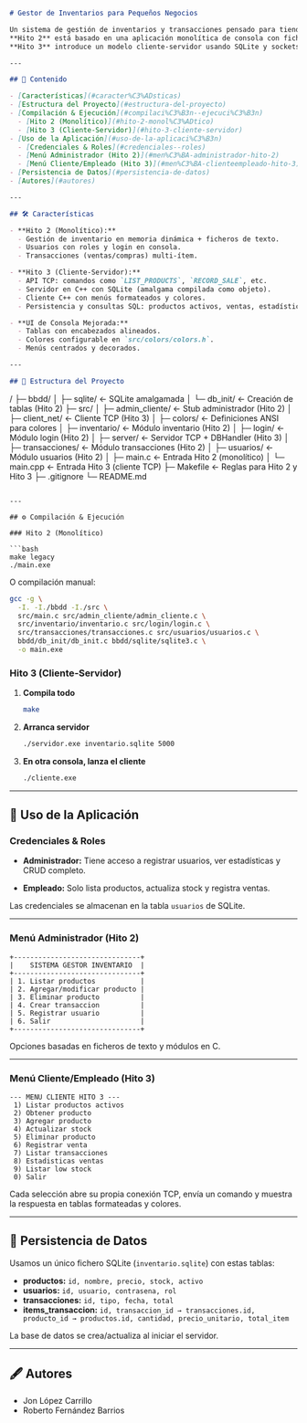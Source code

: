 ```markdown
# Gestor de Inventarios para Pequeños Negocios

Un sistema de gestión de inventarios y transacciones pensado para tiendas pequeñas.  
**Hito 2** está basado en una aplicación monolítica de consola con ficheros;  
**Hito 3** introduce un modelo cliente-servidor usando SQLite y sockets TCP.

---

## 📑 Contenido

- [Características](#caracter%C3%ADsticas)  
- [Estructura del Proyecto](#estructura-del-proyecto)  
- [Compilación & Ejecución](#compilaci%C3%B3n--ejecuci%C3%B3n)  
  - [Hito 2 (Monolítico)](#hito-2-monol%C3%ADtico)  
  - [Hito 3 (Cliente-Servidor)](#hito-3-cliente-servidor)  
- [Uso de la Aplicación](#uso-de-la-aplicaci%C3%B3n)  
  - [Credenciales & Roles](#credenciales--roles)  
  - [Menú Administrador (Hito 2)](#men%C3%BA-administrador-hito-2)  
  - [Menú Cliente/Empleado (Hito 3)](#men%C3%BA-clienteempleado-hito-3)  
- [Persistencia de Datos](#persistencia-de-datos)  
- [Autores](#autores)  

---

## 🛠 Características

- **Hito 2 (Monolítico):**  
  - Gestión de inventario en memoria dinámica + ficheros de texto.  
  - Usuarios con roles y login en consola.  
  - Transacciones (ventas/compras) multi-ítem.

- **Hito 3 (Cliente-Servidor):**  
  - API TCP: comandos como `LIST_PRODUCTS`, `RECORD_SALE`, etc.  
  - Servidor en C++ con SQLite (amalgama compilada como objeto).  
  - Cliente C++ con menús formateados y colores.  
  - Persistencia y consultas SQL: productos activos, ventas, estadísticas, low-stock.

- **UI de Consola Mejorada:**  
  - Tablas con encabezados alineados.  
  - Colores configurable en `src/colors/colors.h`.  
  - Menús centrados y decorados.

---

## 📂 Estructura del Proyecto

```

/
├─ bbdd/
│   ├─ sqlite/            ← SQLite amalgamada
│   └─ db\_init/           ← Creación de tablas (Hito 2)
├─ src/
│   ├─ admin\_cliente/     ← Stub administrador (Hito 2)
│   ├─ client\_net/        ← Cliente TCP (Hito 3)
│   ├─ colors/            ← Definiciones ANSI para colores
│   ├─ inventario/        ← Módulo inventario (Hito 2)
│   ├─ login/             ← Módulo login (Hito 2)
│   ├─ server/            ← Servidor TCP + DBHandler (Hito 3)
│   ├─ transacciones/     ← Módulo transacciones (Hito 2)
│   ├─ usuarios/          ← Módulo usuarios (Hito 2)
│   ├─ main.c             ← Entrada Hito 2 (monolítico)
│   └─ main.cpp           ← Entrada Hito 3 (cliente TCP)
├─ Makefile               ← Reglas para Hito 2 y Hito 3
├─ .gitignore
└─ README.md

````

---

## ⚙️ Compilación & Ejecución

### Hito 2 (Monolítico)

```bash
make legacy
./main.exe
````

O compilación manual:

```bash
gcc -g \
  -I. -I./bbdd -I./src \
  src/main.c src/admin_cliente/admin_cliente.c \
  src/inventario/inventario.c src/login/login.c \
  src/transacciones/transacciones.c src/usuarios/usuarios.c \
  bbdd/db_init/db_init.c bbdd/sqlite/sqlite3.c \
  -o main.exe
```

### Hito 3 (Cliente-Servidor)

1. **Compila todo**

   ```bash
   make
   ```
2. **Arranca servidor**

   ```bash
   ./servidor.exe inventario.sqlite 5000
   ```
3. **En otra consola, lanza el cliente**

   ```bash
   ./cliente.exe
   ```

---

## 🚀 Uso de la Aplicación

### Credenciales & Roles

* **Administrador:**
  Tiene acceso a registrar usuarios, ver estadísticas y CRUD completo.

* **Empleado:**
  Solo lista productos, actualiza stock y registra ventas.

Las credenciales se almacenan en la tabla `usuarios` de SQLite.

---

### Menú Administrador (Hito 2)

```text
+-------------------------------+
|    SISTEMA GESTOR INVENTARIO  |
+-------------------------------+
| 1. Listar productos           |
| 2. Agregar/modificar producto |
| 3. Eliminar producto          |
| 4. Crear transaccion          |
| 5. Registrar usuario          |
| 6. Salir                      |
+-------------------------------+
```

Opciones basadas en ficheros de texto y módulos en C.

---

### Menú Cliente/Empleado (Hito 3)

```text
--- MENU CLIENTE HITO 3 ---
 1) Listar productos activos
 2) Obtener producto
 3) Agregar producto
 4) Actualizar stock
 5) Eliminar producto
 6) Registrar venta
 7) Listar transacciones
 8) Estadisticas ventas
 9) Listar low stock
 0) Salir
```

Cada selección abre su propia conexión TCP, envía un comando y muestra la respuesta en tablas formateadas y colores.

---

## 💾 Persistencia de Datos

Usamos un único fichero SQLite (`inventario.sqlite`) con estas tablas:

* **productos:** `id, nombre, precio, stock, activo`
* **usuarios:**  `id, usuario, contrasena, rol`
* **transacciones:** `id, tipo, fecha, total`
* **items\_transaccion:**
  `id, transaccion_id → transacciones.id, producto_id → productos.id, cantidad, precio_unitario, total_item`

La base de datos se crea/actualiza al iniciar el servidor.

---

## 🖋 Autores

* Jon López Carrillo
* Roberto Fernández Barrios
